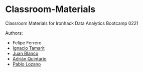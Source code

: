 # Classroom-Materials
Classroom Materials for Ironhack Data Analytics Bootcamp 0221

Authors:
- Felipe Ferrero
- [Ignacio Tamarit](https://www.linkedin.com/in/ignacio-tamarit-a8b483186/)
- [Juan Blanco](https://www.linkedin.com/in/juanblanco10/)
- [Adrián Quintario](https://www.linkedin.com/in/adri%C3%A1n-quintario-olmeda-6a7787133/)
- [Pablo Lozano](https://www.linkedin.com/in/palozano/)
